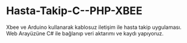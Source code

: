 # Hasta-Takip-C--PHP-XBEE
Xbee  ve Arduino kullanarak kablosuz iletişim ile hasta takip uygulaması. Web Arayüzüne C# ile bağlanıp veri aktarımı ve kaydı yapıyoruz.
